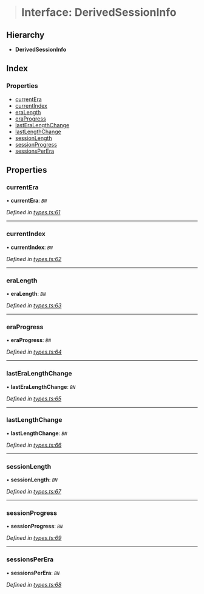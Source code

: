 > # Interface: DerivedSessionInfo

## Hierarchy

* **DerivedSessionInfo**

## Index

### Properties

* [currentEra](_types_.derivedsessioninfo.md#currentera)
* [currentIndex](_types_.derivedsessioninfo.md#currentindex)
* [eraLength](_types_.derivedsessioninfo.md#eralength)
* [eraProgress](_types_.derivedsessioninfo.md#eraprogress)
* [lastEraLengthChange](_types_.derivedsessioninfo.md#lasteralengthchange)
* [lastLengthChange](_types_.derivedsessioninfo.md#lastlengthchange)
* [sessionLength](_types_.derivedsessioninfo.md#sessionlength)
* [sessionProgress](_types_.derivedsessioninfo.md#sessionprogress)
* [sessionsPerEra](_types_.derivedsessioninfo.md#sessionsperera)

## Properties

###  currentEra

• **currentEra**: *`BN`*

*Defined in [types.ts:61](https://github.com/polkadot-js/api/blob/e70f26d/packages/api-derive/src/types.ts#L61)*

___

###  currentIndex

• **currentIndex**: *`BN`*

*Defined in [types.ts:62](https://github.com/polkadot-js/api/blob/e70f26d/packages/api-derive/src/types.ts#L62)*

___

###  eraLength

• **eraLength**: *`BN`*

*Defined in [types.ts:63](https://github.com/polkadot-js/api/blob/e70f26d/packages/api-derive/src/types.ts#L63)*

___

###  eraProgress

• **eraProgress**: *`BN`*

*Defined in [types.ts:64](https://github.com/polkadot-js/api/blob/e70f26d/packages/api-derive/src/types.ts#L64)*

___

###  lastEraLengthChange

• **lastEraLengthChange**: *`BN`*

*Defined in [types.ts:65](https://github.com/polkadot-js/api/blob/e70f26d/packages/api-derive/src/types.ts#L65)*

___

###  lastLengthChange

• **lastLengthChange**: *`BN`*

*Defined in [types.ts:66](https://github.com/polkadot-js/api/blob/e70f26d/packages/api-derive/src/types.ts#L66)*

___

###  sessionLength

• **sessionLength**: *`BN`*

*Defined in [types.ts:67](https://github.com/polkadot-js/api/blob/e70f26d/packages/api-derive/src/types.ts#L67)*

___

###  sessionProgress

• **sessionProgress**: *`BN`*

*Defined in [types.ts:69](https://github.com/polkadot-js/api/blob/e70f26d/packages/api-derive/src/types.ts#L69)*

___

###  sessionsPerEra

• **sessionsPerEra**: *`BN`*

*Defined in [types.ts:68](https://github.com/polkadot-js/api/blob/e70f26d/packages/api-derive/src/types.ts#L68)*
